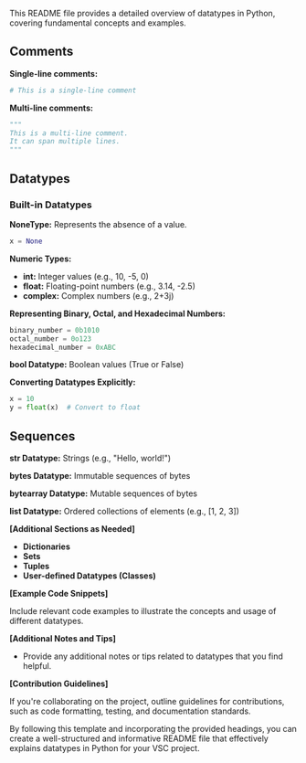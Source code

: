 
This README file provides a detailed overview of datatypes in Python, covering fundamental concepts and examples.

## **Comments**

**Single-line comments:**
```python
# This is a single-line comment
```

**Multi-line comments:**
```python
"""
This is a multi-line comment.
It can span multiple lines.
"""
```


## **Datatypes**

### **Built-in Datatypes**

**NoneType:** Represents the absence of a value.
```python
x = None
```

**Numeric Types:**
* **int:** Integer values (e.g., 10, -5, 0)
* **float:** Floating-point numbers (e.g., 3.14, -2.5)
* **complex:** Complex numbers (e.g., 2+3j)

**Representing Binary, Octal, and Hexadecimal Numbers:**
```python
binary_number = 0b1010
octal_number = 0o123
hexadecimal_number = 0xABC
```

**bool Datatype:** Boolean values (True or False)

**Converting Datatypes Explicitly:**
```python
x = 10
y = float(x)  # Convert to float
```

## **Sequences**

**str Datatype:** Strings (e.g., "Hello, world!")

**bytes Datatype:** Immutable sequences of bytes

**bytearray Datatype:** Mutable sequences of bytes

**list Datatype:** Ordered collections of elements (e.g., [1, 2, 3])

**[Additional Sections as Needed]**

* **Dictionaries**
* **Sets**
* **Tuples**
* **User-defined Datatypes (Classes)**

**[Example Code Snippets]**

Include relevant code examples to illustrate the concepts and usage of different datatypes.

**[Additional Notes and Tips]**

* Provide any additional notes or tips related to datatypes that you find helpful.

**[Contribution Guidelines]**

If you're collaborating on the project, outline guidelines for contributions, such as code formatting, testing, and documentation standards.

By following this template and incorporating the provided headings, you can create a well-structured and informative README file that effectively explains datatypes in Python for your VSC project.
